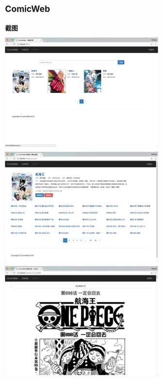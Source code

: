# ComicWeb

## 截图
![index](screenshots/index.png)

![comic](screenshots/comic.png)

![chapter](screenshots/chapter.png)